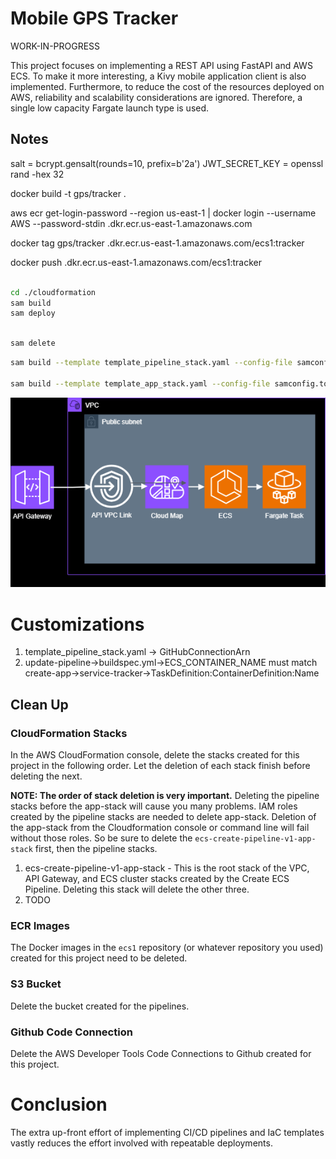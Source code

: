 # Mobile GPS Tracker

WORK-IN-PROGRESS

This project focuses on implementing a REST API using FastAPI and AWS ECS. To make it more interesting, a Kivy mobile application client is also implemented. Furthermore, to reduce the cost of the resources deployed on AWS, reliability and scalability considerations are ignored. Therefore, a single low capacity Fargate launch type is used.

## Notes

salt = bcrypt.gensalt(rounds=10, prefix=b'2a')
JWT_SECRET_KEY = openssl rand -hex 32

docker build -t gps/tracker .

aws ecr get-login-password --region us-east-1 | docker login --username AWS --password-stdin <AWS ACCT ID>.dkr.ecr.us-east-1.amazonaws.com

docker tag gps/tracker <AWS ACCT ID>.dkr.ecr.us-east-1.amazonaws.com/ecs1:tracker

docker push <AWS ACCT ID>.dkr.ecr.us-east-1.amazonaws.com/ecs1:tracker

```bash

cd ./cloudformation
sam build
sam deploy

````

```bash

sam delete

```

```bash
sam build --template template_pipeline_stack.yaml --config-file samconfig_pipeline.toml

sam build --template template_app_stack.yaml --config-file samconfig.toml

```

<p align="center">
  <img src="./assets/img/nw1.png" />
</p>

# Customizations

1. template_pipeline_stack.yaml -> GitHubConnectionArn
2. update-pipeline->buildspec.yml->ECS_CONTAINER_NAME must match create-app->service-tracker->TaskDefinition:ContainerDefinition:Name

## Clean Up 

### CloudFormation Stacks

In the AWS CloudFormation console, delete the stacks created for this project in the following order. Let the deletion of each stack finish before deleting the next.

**NOTE: The order of stack deletion is very important.** Deleting the pipeline stacks before the app-stack will cause you many problems. IAM roles created by the pipeline stacks are needed to delete app-stack. Deletion of the app-stack from the Cloudformation console or command line will fail without those roles. So be sure to delete the `ecs-create-pipeline-v1-app-stack` first, then the pipeline stacks.  

1. ecs-create-pipeline-v1-app-stack - This is the root stack of the VPC, API Gateway, and ECS cluster stacks created by the Create ECS Pipeline. Deleting this stack will delete the other three.
2. TODO

### ECR Images

The Docker images in the `ecs1` repository (or whatever repository you used) created for this project need to be deleted.

### S3 Bucket

Delete the bucket created for the pipelines.

### Github Code Connection

Delete the AWS Developer Tools Code Connections to Github created for this project.

# Conclusion

The extra up-front effort of implementing CI/CD pipelines and IaC templates vastly reduces the effort involved with repeatable deployments.